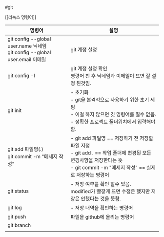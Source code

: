 #git 

[[리눅스 명령어]]

| 명령어                                                                     | 설명                                                                                                                          |
| ----------------------------------------------------------------------- | --------------------------------------------------------------------------------------------------------------------------- |
| git config --global user.name 닉네임<br>git config --global user.email 이메일 | git 계정 설정                                                                                                                   |
| git config -l                                                           | git 계정 설정 확인<br>명령어 친 후 닉네임과 이메일이 뜨면 잘 설정 된것임.                                                                              |
| git init                                                                | - 초기화<br>- git을 본격적으로 사용하기 위한 초기 세팅<br>- 이걸 하지 않으면 깃 명령어를 칠수 없음.<br>- 정확한 프로젝트 폴더위치에서 입력해야함.                                |
| git add 파일명(.)<br>git commit -m "메세지 작성"                                | - git add 파일명 == 저장하기 전 저장할 파일 지정<br>- git add . == 작업 폴더에 변경된 모든 변경사항을 저장한다는 뜻<br>- git commit -m "메세지 작성" == 실제로 저장하는 명령어 |
| git status                                                              | - 저장 여부를 확인 할수 있음.<br>modified가 빨갛게 뜨면 수정은 했지만 저장은 안했다는 것을 뜻함.                                                              |
| git log                                                                 | - 저장 내역을 확인하는 명령어                                                                                                           |
| git push                                                                | 파일을 github에 올리는 명령어                                                                                                         |
| git branch                                                              |                                                                                                                             |
|                                                                         |                                                                                                                             |
